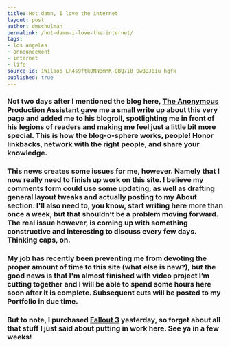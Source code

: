 ```yaml
---
title: Hot damn, I love the internet
layout: post
author: dmschulman
permalink: /hot-damn-i-love-the-internet/
tags:
- los angeles
- announcement
- internet
- life
source-id: 1W1laob_LR4s9ftkONN8mMK-QBQ7i8_OwBDJ0iu_hqfk
published: true
---
```

### Not two days after I mentioned the blog here, [The Anonymous Production Assistant](http://anonymousassistant.wordpress.com/) gave me a [small write up](http://www.anonymousproductionassistant.com/2008/10/27/links-in-the-chain/) about this very page and added me to his blogroll, spotlighting me in front of his legions of readers and making me feel just a little bit more special. This is how the blog-o-sphere works, people! Honor linkbacks, network with the right people, and share your knowledge.

### This news creates some issues for me, however. Namely that I now really need to finish up work on this site. I believe my comments form could use some updating, as well as drafting general layout tweaks and actually posting to my About section. I'll also need to, you know, start writing here more than once a week, but that shouldn’t be a problem moving forward. The real issue however, is coming up with something constructive and interesting to discuss every few days. Thinking caps, on.

### My job has recently been preventing me from devoting the proper amount of time to this site (what else is new?), but the good news is that I'm almost finished with video project I’m cutting together and I will be able to spend some hours here soon after it is complete. Subsequent cuts will be posted to my Portfolio in due time.

### But to note, I purchased [Fallout 3](http://amzn.to/2vWLihj) yesterday, so forget about all that stuff I just said about putting in work here. See ya in a few weeks!

